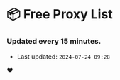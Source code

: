 # :package: Free Proxy List
### Updated every 15 minutes.

- Last updated: `2024-07-24 09:28`

:heart:

